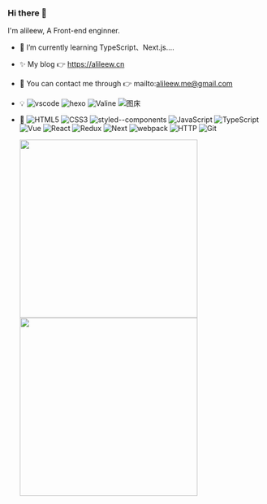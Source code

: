 ### Hi there 👋

I'm alileew, A Front-end enginner.

- 🌱 I’m currently learning TypeScript、Next.js....
- ✨ My blog 👉 https://alileew.cn
- 💬 You can contact me through 👉 mailto:alileew.me@gmail.com
- 💡
  ![vscode](https://img.shields.io/badge/%E5%BC%80%E5%8F%91%E5%B7%A5%E5%85%B7-VS%20Code-blue)
  ![hexo](https://img.shields.io/badge/blog-hexo-brightgreen)
  ![Valine](https://img.shields.io/badge/%E5%8D%9A%E5%AE%A2%E8%AF%84%E8%AE%BA-Valine-yellowgreen)
  ![图床](https://img.shields.io/badge/%E5%9B%BE%E5%BA%8A-PicGo%20GitHub-lightgrey)
- 🔧
  ![HTML5](https://img.shields.io/badge/-HTML5-red)
  ![CSS3](https://img.shields.io/badge/-CSS3-blue)
  ![styled--components](https://img.shields.io/badge/-styled--components-orange)
  ![JavaScript](https://img.shields.io/badge/-JavaScript-yellow)
  ![TypeScript](https://img.shields.io/badge/-TypeScript-blue)
  ![Vue](https://img.shields.io/badge/-Vue.js-green)
  ![React](https://img.shields.io/badge/-React-informational)
  ![Redux](https://img.shields.io/badge/-Redux-blue)
  ![Next](https://img.shields.io/badge/-Next.js-lightgrey)
  ![webpack](https://img.shields.io/badge/-webpack-blue)
  ![HTTP](https://img.shields.io/badge/-HTTP-yellowgreen)
  ![Git](https://img.shields.io/badge/-Git-orange)
 
  <img src="https://github-readme-stats.vercel.app/api?username=alileew&theme=buefy&show_icons=true" width='350px' />
  <br /> 
  <img src="https://github-readme-stats.vercel.app/api/top-langs/?username=alileew&theme=buefy&layout=compact" width='350px' />

<!--   ![alileew GitHub stats](https://github-readme-stats.vercel.app/api?username=alileew&theme=buefy&show_icons=true) -->
<!--   ![Top Langs](https://github-readme-stats.vercel.app/api/top-langs/?username=alileew&theme=buefy&layout=compact) -->
<!--   ![](https://github.com/abhisheknaiidu/abhisheknaiidu/blob/master/code.gif?raw=true) -->

<!--
**alileew/alileew** is a ✨ _special_ ✨ repository because its `README.md` (this file) appears on your GitHub profile.

Here are some ideas to get you started:

- 🔭 I’m currently working on ...
- 🌱 I’m currently learning ...
- 👯 I’m looking to collaborate on ...
- 🤔 I’m looking for help with ...
- 💬 Ask me about ...
- 📫 How to reach me: ...
- 😄 Pronouns: ...
- ⚡ Fun fact: ...
-->

